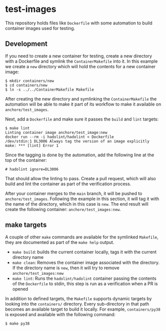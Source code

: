 # test-images
This repository holds files like `Dockerfile` with some automation to build container images used for testing.


## Development

If you need to create a new container for testing, create a new directory with a Dockerfile and symlink the `ContainerMakefile` into it. In this example
we create a `new` directory which will hold the contents for a new container image:

```text
$ mkdir containers/new
$ cd containers/new
$ ln -s ../../ContainerMakefile Makefile
```

After creating the new directory and symlinking the `ContainerMakefile` the automation will be able to make it part of its workflow to make it available on `anchore/test_images`.

Next, add a `Dockerfile` and make sure it passes the `build` and `lint` targets:

```
$ make lint
Linting container image anchore/test_image:new
docker run --rm -i hadolint/hadolint < Dockerfile
/dev/stdin:1 DL3006 Always tag the version of an image explicitly
make: *** [lint] Error 1
```

Since the tagging is done by the automation, add the following line at the top of the container:

```
# hadolint ignore=DL3006
```

That should allow the linting to pass. Create a pull request, which will also build and lint the container as part of the verification process.

After your container merges to the `main` branch, it will be pushed to `anchore/test_images`. Following the example in this section, it will tag it with the name
of the directory, which in this case is `new`. The end result will create the following container: `anchore/test_images:new`.


## make targets
A couple of other `make` commands are available for the symlinked `Makefile`, they are documented as part of the `make help` output.

* `make build`: builds the current container locally, tags it with the current directory name
* `make clean`: Removes the container image associated with the directory. If the directory name is `new`, then it will try to remove `anchore/test_images:new`
* `make lint`: Runs the `hadolint/hadolint` container passing the contents of the `Dockerfile` to stdin, this step is run as a verification when a PR is opened

In addition to defined targets, the `Makefile` supports dynamic targets by looking into the `containers/` directory. Every sub-directory in that path becomes an available target to build it locally. For example, `containers/py38` is exposed and available with the following command:

```
$ make py38
```
